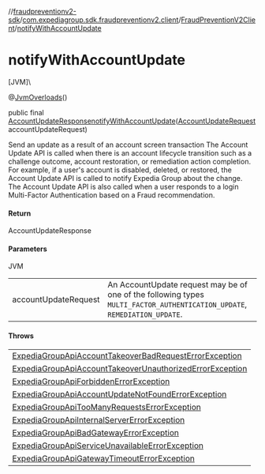 //[fraudpreventionv2-sdk](../../../index.md)/[com.expediagroup.sdk.fraudpreventionv2.client](../index.md)/[FraudPreventionV2Client](index.md)/[notifyWithAccountUpdate](notify-with-account-update.md)

# notifyWithAccountUpdate

[JVM]\

@[JvmOverloads](https://kotlinlang.org/api/latest/jvm/stdlib/kotlin.jvm/-jvm-overloads/index.html)()

public final [AccountUpdateResponse](../../com.expediagroup.sdk.fraudpreventionv2.models/-account-update-response/index.md)[notifyWithAccountUpdate](notify-with-account-update.md)([AccountUpdateRequest](../../com.expediagroup.sdk.fraudpreventionv2.models/-account-update-request/index.md)accountUpdateRequest)

Send an update as a result of an account screen transaction The Account Update API is called when there is an account lifecycle transition such as a challenge outcome, account restoration, or remediation action completion. For example, if a user's account is disabled, deleted, or restored, the Account Update API is called to notify Expedia Group about the change. The Account Update API is also called when a user responds to a login Multi-Factor Authentication based on a Fraud recommendation.

#### Return

AccountUpdateResponse

#### Parameters

JVM

| | |
|---|---|
| accountUpdateRequest | An AccountUpdate request may be of one of the following types `MULTI_FACTOR_AUTHENTICATION_UPDATE`, `REMEDIATION_UPDATE`. |

#### Throws

| |
|---|
| [ExpediaGroupApiAccountTakeoverBadRequestErrorException](../../com.expediagroup.sdk.fraudpreventionv2.models.exception/-expedia-group-api-account-takeover-bad-request-error-exception/index.md) |
| [ExpediaGroupApiAccountTakeoverUnauthorizedErrorException](../../com.expediagroup.sdk.fraudpreventionv2.models.exception/-expedia-group-api-account-takeover-unauthorized-error-exception/index.md) |
| [ExpediaGroupApiForbiddenErrorException](../../com.expediagroup.sdk.fraudpreventionv2.models.exception/-expedia-group-api-forbidden-error-exception/index.md) |
| [ExpediaGroupApiAccountUpdateNotFoundErrorException](../../com.expediagroup.sdk.fraudpreventionv2.models.exception/-expedia-group-api-account-update-not-found-error-exception/index.md) |
| [ExpediaGroupApiTooManyRequestsErrorException](../../com.expediagroup.sdk.fraudpreventionv2.models.exception/-expedia-group-api-too-many-requests-error-exception/index.md) |
| [ExpediaGroupApiInternalServerErrorException](../../com.expediagroup.sdk.fraudpreventionv2.models.exception/-expedia-group-api-internal-server-error-exception/index.md) |
| [ExpediaGroupApiBadGatewayErrorException](../../com.expediagroup.sdk.fraudpreventionv2.models.exception/-expedia-group-api-bad-gateway-error-exception/index.md) |
| [ExpediaGroupApiServiceUnavailableErrorException](../../com.expediagroup.sdk.fraudpreventionv2.models.exception/-expedia-group-api-service-unavailable-error-exception/index.md) |
| [ExpediaGroupApiGatewayTimeoutErrorException](../../com.expediagroup.sdk.fraudpreventionv2.models.exception/-expedia-group-api-gateway-timeout-error-exception/index.md) |
